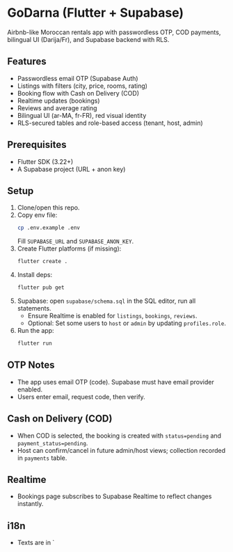 # GoDarna (Flutter + Supabase)

Airbnb-like Moroccan rentals app with passwordless OTP, COD payments, bilingual UI (Darija/Fr), and Supabase backend with RLS.

## Features
- Passwordless email OTP (Supabase Auth)
- Listings with filters (city, price, rooms, rating)
- Booking flow with Cash on Delivery (COD)
- Realtime updates (bookings)
- Reviews and average rating
- Bilingual UI (ar-MA, fr-FR), red visual identity
- RLS-secured tables and role-based access (tenant, host, admin)

## Prerequisites
- Flutter SDK (3.22+)
- A Supabase project (URL + anon key)

## Setup
1. Clone/open this repo.
2. Copy env file:
   ```bash
   cp .env.example .env
   ```
   Fill `SUPABASE_URL` and `SUPABASE_ANON_KEY`.
3. Create Flutter platforms (if missing):
   ```bash
   flutter create .
   ```
4. Install deps:
   ```bash
   flutter pub get
   ```
5. Supabase: open `supabase/schema.sql` in the SQL editor, run all statements.
   - Ensure Realtime is enabled for `listings`, `bookings`, `reviews`.
   - Optional: Set some users to `host` or `admin` by updating `profiles.role`.
6. Run the app:
   ```bash
   flutter run
   ```

## OTP Notes
- The app uses email OTP (code). Supabase must have email provider enabled.
- Users enter email, request code, then verify.

## Cash on Delivery (COD)
- When COD is selected, the booking is created with `status=pending` and `payment_status=pending`.
- Host can confirm/cancel in future admin/host views; collection recorded in `payments` table.

## Realtime
- Bookings page subscribes to Supabase Realtime to reflect changes instantly.

## i18n
- Texts are in `